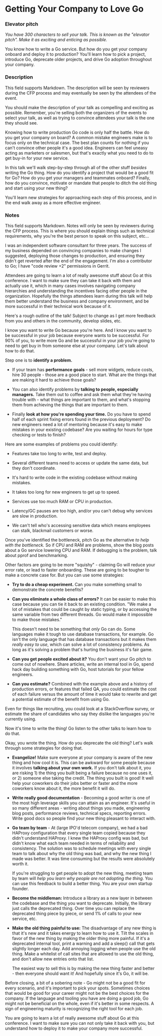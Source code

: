 # Getting Your Company to Love Go

### Elevator pitch

_You have 300 characters to sell your talk. This is known as the "elevator
pitch". Make it as exciting and enticing as possible._

You know how to write a Go service. But how do you get your company onboard and deploy it to production? You'll learn how to pick a project, introduce Go, deprecate older projects, and drive Go adoption throughout your company.

### Description

This field supports Markdown. The description will be seen by reviewers during
the CFP process and may eventually be seen by the attendees of the event.

You should make the description of your talk as compelling and exciting as
possible. Remember, you're selling both the organizers of the events to select
your talk, as well as trying to convince attendees your talk is the one they
should see.

Knowing how to write production Go code is only half the battle. How do you get your company on board? A common mistake engineers make is to focus only on the technical case. The best plan counts for nothing if you can't convince other people it's a good idea. Engineers can feel uneasy acting as marketers or salesmen, but that's exactly what you need to do to get buy-in for your new service.

In this talk we'll walk step-by-step through all of the other stuff *besides* writing the Go thing. How do you identify a project that would be a good fit for Go? How do you get your managers and teammates onboard? Finally, how do you convince, motivate or mandate that people to ditch the old thing and start using your new thing?

You'll learn new strategies for approaching each step of this process, and in the end walk away as a more effective engineer.

### Notes

This field supports Markdown. Notes will only be seen by reviewers during
the CFP process. This is where you should explain things such as technical
requirements, why you're the best person to speak on this subject, etc...

I was an independent software consultant for three years. The success of my business depended on convincing companies to make changes I suggested, deploying those changes to production, and ensuring they didn't get reverted after the end of the engagement. I'm also a contributor to Go; I have "code review +2" permissions in Gerrit.

Attendees are going to learn a lot of really awesome stuff about Go at this conference. I want to make sure they can take it back with them and actually use it, which in many cases involves navigating company hierarchies and understanding the incentives facing other people in the organization. Hopefully the things attendees learn during this talk will help them better understand the business and company environment, and be more successful in their technical work because of it.

Here's a rough outline of the talk! Subject to change as I get more feedback from you and others in the community, develop slides, etc.

I know you want to write Go because you're here. And I know you want to be successful in your job because everyone wants to be successful. For 90% of you, to write more Go and be successful in your job you're going to need to get buy in from someone else at your company. Let's talk about how to do that.

Step one is to **identify a problem.**

- If your team has **performance goals** - sell more widgets, reduce costs, hire 30 people - those are a good place to start. What are the things that are making it hard to achieve those goals?

- You can also identify problems by **talking to people, especially managers.** Take them out to coffee and ask them what they're having trouble with - what things are important to them, and what's stopping them from achieving the things that are important to them.

- Finally **look at how you're spending your time.** Do you have to spend half of each sprint fixing errors found in the previous deployment? Do new engineers need a lot of mentoring because it's easy to make mistakes in your existing codebase? Are you waiting for hours for type checking or tests to finish?

Here are some examples of problems you could identify:

- Features take too long to write, test and deploy.

- Several different teams need to access or update the same data, but they don't
coordinate.

- It's hard to write code in the existing codebase without making mistakes.

- It takes too long for new engineers to get up to speed.

- Services use too much RAM or CPU in production.

- Latency/GC pauses are too high, and/or you can't debug why services are slow in
production.

- We can't tell who's accessing sensitive data which means employees can stalk, blackmail customers or worse.

Once you've identified the bottleneck, pitch Go as the alternative *to help with the bottleneck.* So if CPU and RAM are problems, show the blog posts about a Go service lowering CPU and RAM. If debugging is the problem, talk about pprof and benchmarking.

Other factors are going to be more "squishy" - claiming Go will reduce your error rate, or lead to faster onboarding. These are going to be tougher to make a concrete case for. But you can use some strategies:

- **Try to do a cheap experiment.** Can you make something small to demonstrate the concrete benefits?

- **Can you eliminate a whole class of errors?** It can be easier to make this case because you can tie it back to an existing condition. "We make a lot of mistakes that could be caught by static typing, or by accessing the same variable from two different threads. Go would make it impossible to make those mistakes."

    This doesn't need to be something that _only_ Go can do. Some languages
    make it tough to use database transactions, for example. Go isn't the only
    language that has database transactions but it makes them _really easy to
    use_, which can solve a lot of consistency problems. As long as it's solving
    a problem that's hurting the business it's fair game.

- **Can you get people excited about it?** You don't want your Go pitch to come out of nowhere. Share articles, write an internal tool in Go, spend hack day building something with Go, host tutorials for your fellow engineers.

- **Can you estimate?** Combined with the example above and a history of production errors, or features that failed QA, you could estimate the cost of each failure versus the amount of time it would take to rewrite and get a potential estimate of the benefit from using Go.

Even for things like recruiting, you could look at a StackOverflow survey, or estimate the share of candidates who say they dislike the languages you're currently using.

Now it's time to write the thing! Go listen to the other talks to learn how to do that.

Okay, you wrote the thing. How do you deprecate the old thing? Let's walk through some strategies for doing that.

- **Evangelize!** Make sure everyone at your company is aware of the new thing and how cool it is. This can be awkward for some people because it involves **talking about your own work.** If you don't talk about it, you are risking 1) the thing you built being a failure because no one uses it, or 2) someone else taking the credit. The thing you built is good! It well help your coworkers do their jobs better or faster and the more coworkers know about it, the more benefit it will do.

- **Write really good documentation** - Becoming a good writer is one of the most high leverage skills you can attain as an engineer. It's useful in so many different areas - writing about things you made, engineering blog posts, performance reviews, technical specs, reporting errors. Write good docs so people find your new thing pleasant to interact with.

- **Go team by team** - At (large IPO'd telecom company), we had a bad HAProxy configuration that every single team copied because they didn't understand HAProxy. I knew the HAProxy config was bad, but didn't know what each team needed in terms of reliability and consistency. The solution was to schedule meetings with every single team to talk about why the old thing was bad, and why the new thing I made was better. It was time consuming but the results were absolutely worth it.

    If you're struggling to get people to adopt the new thing, meeting team by team will *help you learn why people are not adopting the thing.* You can use this feedback to build a better thing. You are your own startup founder.

- **Become the middleman:** Introduce a library as a new layer in between the codebase and the thing you want to deprecate. Initially, the library just calls the deprecated thing. Over time you can replace the deprecated thing piece by piece, or send 1% of calls to your new service, etc.

- **Make the old thing painful to use:** The disadvantage of any new thing is that it's new and it takes energy to learn how to use it. Tilt the scales in favor of the new thing by making the older thing more painful. If it's a deprecated internal tool, print a warning and add a sleep() call that gets slightly longer each day. Add annoying logging when people use the old thing. Make a whitelist of call sites that are allowed to use the old thing, and don't allow new entries onto that list.

    The easiest way to sell this is by making the new thing faster and better - then everyone should want it! And hopefully since it's Go, it will be.

Before closing, a bit of a sobering note - Go might not be a good fit for every scenario, and it's important to pick your spots. Sometimes choices that would be good for your career might not be the best choices for the company. If the language and tooling you have are doing a good job, Go might not be beneficial on the whole, even if it's better in some respects. A sign of engineering maturity is recognizing the right tool for each job.

You are going to learn a lot of really awesome stuff about Go at this conference. I want to make sure you can not only take it back with you, but understand how to deploy it to make your company more successful.
